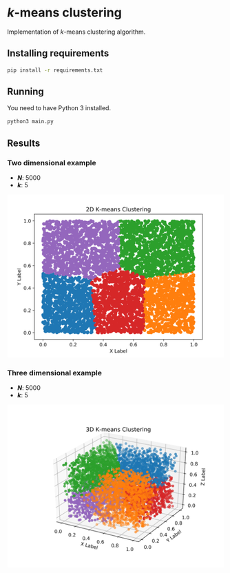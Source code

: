 # _k_-means clustering

Implementation of _k_-means clustering algorithm.

## Installing requirements
```bash
pip install -r requirements.txt
```

## Running
You need to have Python 3 installed.
```bash
python3 main.py
```


## Results

### Two dimensional example

* **_N_**: 5000
* **_k_**: 5

![2D example](images/2D.svg)

### Three dimensional example
* **_N_**: 5000
* **_k_**: 5

![3D example](images/3D.svg)
